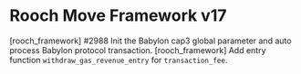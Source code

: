 # Rooch Move Framework v17

[rooch_framework] #2988 Init the Babylon cap3 global parameter and auto process Babylon protocol transaction.
[rooch_framework] Add entry function `withdraw_gas_revenue_entry` for `transaction_fee`. 